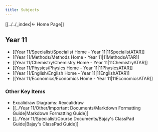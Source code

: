```yaml
---
title: Subjects
---
```


[[../../_index|← Home Page]]

## Year 11
- [[Year 11/Specialist/Specialist Home - Year 11|11SpecialistATAR]]
- [[Year 11/Methods/Methods Home - Year 11|11MethodsATAR]]
- [[Year 11/Chemistry/Chemistry Home - Year 11|11ChemistryATAR]]
- [[Year 11/Physics/Physics Home - Year 11|11PhysicsATAR]]
- [[Year 11/English/English Home - Year 11|11EnglishATAR]]
- [[Year 11/Economics/Economics Home - Year 11|11EconomicsATAR]]
  
### Other Key Items
- Excalidraw Diagrams: #excalidraw 
- [[../Year 11/Other/Important Documents/Markdown Formatting Guide|Markdown Formatting Guide]]
- [[../Year 11/Specialist/Course Documents/Bajay's ClassPad Guide|Bajay's ClassPad Guide]]